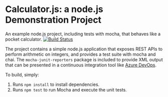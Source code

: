 Calculator.js: a node.js Demonstration Project
==============================================
An example node.js project, including tests with mocha, that behaves like
a pocket calculator.
[![Build Status](https://dev.azure.com/kishorsr/Enabling%20Continuous%20Integration%20with%20Azure%20Pipelines/_apis/build/status/kishoreRajput570.calculator%20(1)?branchName=refs%2Fpull%2F1%2Fmerge)](https://dev.azure.com/kishorsr/Enabling%20Continuous%20Integration%20with%20Azure%20Pipelines/_build/latest?definitionId=11&branchName=refs%2Fpull%2F1%2Fmerge)

The project contains a simple node.js application that exposes REST APIs
to perform arithmetic on integers, and provides a test suite with mocha
and chai.  The `mocha-junit-reporters` package is included to provide XML
output that can be presented in a continuous integration tool like
[Azure DevOps](https://azure.com/devops).

To build, simply:

1. Runs `npm install` to install dependencies.
2. Runs `npm test` to run Mocha and execute the unit tests.

